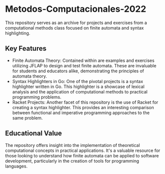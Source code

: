 ﻿# Metodos-Computacionales-2022
This repository serves as an archive for projects and exercises from a computational methods class focused on finite automata and syntax highlighting.

## Key Features
- Finite Automata Theory: Contained within are examples and exercises utilizing JFLAP to design and test finite automata. These are invaluable for students and educators alike, demonstrating the principles of automata theory.
- Syntax Highlighters in Go: One of the pivotal projects is a syntax highlighter written in Go. This highlighter is a showcase of lexical analysis and the application of computational methods to practical programming problems.
- Racket Projects: Another facet of this repository is the use of Racket for creating a syntax highlighter. This provides an interesting comparison between functional and imperative programming approaches to the same problem.

## Educational Value
The repository offers insight into the implementation of theoretical computational concepts in practical applications. It's a valuable resource for those looking to understand how finite automata can be applied to software development, particularly in the creation of tools for programming languages.
